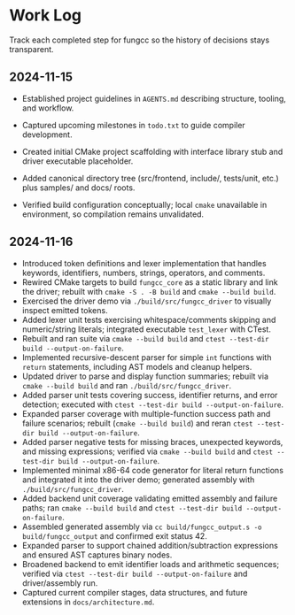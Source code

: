 # Work Log

Track each completed step for fungcc so the history of decisions stays transparent.

## 2024-11-15
- Established project guidelines in `AGENTS.md` describing structure, tooling, and workflow.
- Captured upcoming milestones in `todo.txt` to guide compiler development.

- Created initial CMake project scaffolding with interface library stub and driver executable placeholder.
- Added canonical directory tree (src/frontend, include/, tests/unit, etc.) plus samples/ and docs/ roots.
- Verified build configuration conceptually; local `cmake` unavailable in environment, so compilation remains unvalidated.

## 2024-11-16
- Introduced token definitions and lexer implementation that handles keywords, identifiers, numbers, strings, operators, and comments.
- Rewired CMake targets to build `fungcc_core` as a static library and link the driver; rebuilt with `cmake -S . -B build` and `cmake --build build`.
- Exercised the driver demo via `./build/src/fungcc_driver` to visually inspect emitted tokens.
- Added lexer unit tests exercising whitespace/comments skipping and numeric/string literals; integrated executable `test_lexer` with CTest.
- Rebuilt and ran suite via `cmake --build build` and `ctest --test-dir build --output-on-failure`.
- Implemented recursive-descent parser for simple `int` functions with `return` statements, including AST models and cleanup helpers.
- Updated driver to parse and display function summaries; rebuilt via `cmake --build build` and ran `./build/src/fungcc_driver`.
- Added parser unit tests covering success, identifier returns, and error detection; executed with `ctest --test-dir build --output-on-failure`.
- Expanded parser coverage with multiple-function success path and failure scenarios; rebuilt (`cmake --build build`) and reran `ctest --test-dir build --output-on-failure`.
- Added parser negative tests for missing braces, unexpected keywords, and missing expressions; verified via `cmake --build build` and `ctest --test-dir build --output-on-failure`.
- Implemented minimal x86-64 code generator for literal return functions and integrated it into the driver demo; generated assembly with `./build/src/fungcc_driver`.
- Added backend unit coverage validating emitted assembly and failure paths; ran `cmake --build build` and `ctest --test-dir build --output-on-failure`.
- Assembled generated assembly via `cc build/fungcc_output.s -o build/fungcc_output` and confirmed exit status 42.
- Expanded parser to support chained addition/subtraction expressions and ensured AST captures binary nodes.
- Broadened backend to emit identifier loads and arithmetic sequences; verified via `ctest --test-dir build --output-on-failure` and driver/assembly run.
- Captured current compiler stages, data structures, and future extensions in `docs/architecture.md`.
